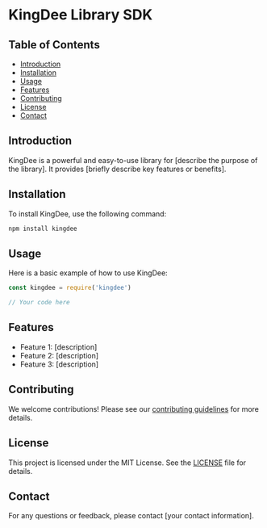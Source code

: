 # KingDee Library SDK

## Table of Contents

- [Introduction](#introduction)
- [Installation](#installation)
- [Usage](#usage)
- [Features](#features)
- [Contributing](#contributing)
- [License](#license)
- [Contact](#contact)

## Introduction

KingDee is a powerful and easy-to-use library for [describe the purpose of the library]. It provides [briefly describe key features or benefits].

## Installation

To install KingDee, use the following command:

```bash
npm install kingdee
```

## Usage

Here is a basic example of how to use KingDee:

```javascript
const kingdee = require('kingdee')

// Your code here
```

## Features

- Feature 1: [description]
- Feature 2: [description]
- Feature 3: [description]

## Contributing

We welcome contributions! Please see our [contributing guidelines](CONTRIBUTING.md) for more details.

## License

This project is licensed under the MIT License. See the [LICENSE](LICENSE) file for details.

## Contact

For any questions or feedback, please contact [your contact information].
